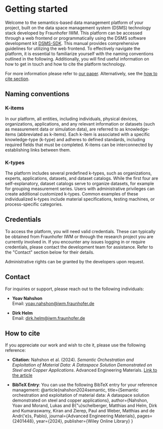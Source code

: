 # Getting started

Welcome to the semantics-based data management platform of your project, built on the data space management system (DSMS) technology stack developed by Fraunhofer IWM. This platform can be accessed through a web frontend or programmatically using the DSMS software development kit [DSMS-SDK](https://dsms-python-sdk.readthedocs.io/en/latest/). This manual provides comprehensive guidelines for utilizing the web frontend. To effectively navigate the platform, it is essential to familiarize yourself with the naming conventions outlined in the following. Additionally, you will find useful information on how to get in touch and how to cite the platform technology.

For more information please refer to [our paper](https://doi.org/10.1002/adem.202401448). Alternatively, see the [how to cite section](#how-to-cite).

## Naming conventions

### K-items

In our platform, all entities, including individuals, physical devices, organizations, applications, and any relevant information or datasets (such as measurement data or simulation data), are referred to as knowledge-items (abbreviated as k-items). Each k-item is associated with a specific knowledge-type (k-type) and adheres to defined standards, including required fields that must be completed. K-items can be interconnected by establishing links between them.

### K-types

The platform includes several predefined k-types, such as organizations, experts, applications, datasets, and dataset catalogs. While the first four are self-explanatory, dataset catalogs serve to organize datasets, for example for grouping measurement series. Users with administrative privileges can create additional customized k-types. Common examples of these individualized k-types include material specifications, testing machines, or process-specific categories.

## Credentials

To access the platform, you will need valid credentials. These can typically be obtained from Fraunhofer IWM or through the research project you are currently involved in. If you encounter any issues logging in or require credentials, please contact the development team for assistance. Refer to the "Contact" section below for their details.

Administrative rights can be granted by the developers upon request.

## Contact

For inquiries or support, please reach out to the following individuals:

- **Yoav Nahshon**  
  Email: [yoav.nahshon@iwm.fraunhofer.de](mailto:yoav.nahshon@iwm.fraunhofer.de)

- **Dirk Helm**  
  Email: [dirk.helm@iwm.fraunhofer.de](mailto:dirk.helm@iwm.fraunhofer.de)

## How to cite

If you appreciate our work and wish to cite it, please use the following reference:

- **Citation**: Nahshon et al. (2024). *Semantic Orchestration and Exploitation of Material Data: A Dataspace Solution Demonstrated on Steel and Copper Applications*. Advanced Engineering Materials. [Link to the article](https://onlinelibrary.wiley.com/doi/full/10.1002/adem.202401448)

- **BibTeX Entry**: You can use the following BibTeX entry for your reference management: 
@article{nahshon2024semantic, title={Semantic orchestration and exploitation of material data: A dataspace solution demonstrated on steel and copper applications}, author={Nahshon, Yoav and Morand, Lukas and B{"u}schelberger, Matthias and Helm, Dirk and Kumaraswamy, Kiran and Zierep, Paul and Weber, Matthias and de Andr{'e}s, Pablo}, journal={Advanced Engineering Materials}, pages={2401448}, year={2024}, publisher={Wiley Online Library} }
